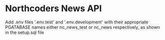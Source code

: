 # Northcoders News API

Add .env files '.env.test' and '.env.development' with their appropriate PGATABASE names either nc_news_test or nc_news respectively, as shown in the setup.sql file